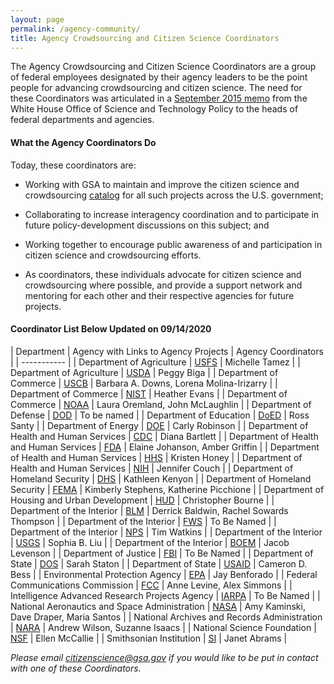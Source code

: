 ```yaml
---
layout: page
permalink: /agency-community/
title: Agency Crowdsourcing and Citizen Science Coordinators
---
```

 
The Agency Crowdsourcing and Citizen Science Coordinators are a group of federal employees designated by their agency leaders to be the point people for advancing crowdsourcing and citizen science.  The need for these Coordinators was articulated in a [September 2015 memo](https://obamawhitehouse.archives.gov/blog/2015/09/30/accelerating-use-citizen-science-and-crowdsourcing-address-societal-and-scientific) from the White House Office of Science and Technology Policy to the heads of federal departments and agencies.
#### What the Agency Coordinators Do
Today, these coordinators are:
- Working with GSA to maintain and improve the citizen science and crowdsourcing [catalog](https://www.citizenscience.gov/catalog/#) for all such projects across the U.S. government;
- Collaborating to increase interagency coordination and to participate in future policy-development discussions on this subject; and

- Working together to encourage public awareness of and participation in citizen science and crowdsourcing efforts.
- As coordinators, these individuals advocate for citizen science and crowdsourcing where possible, and provide a support network and mentoring for each other and their respective agencies for future projects.


#### Coordinator List Below Updated on 09/14/2020

| Department | Agency with Links to Agency Projects | Agency Coordinators |
| ----------- |
| Department of Agriculture | [USFS](https://www.citizenscience.gov/catalog/usfs) | Michelle Tamez |
| Department of Agriculture | [USDA](https://www.citizenscience.gov/catalog/doa/) | Peggy Biga |
| Department of Commerce | [USCB](https://www.citizenscience.gov/catalog/census/) | Barbara A. Downs, Lorena Molina-Irizarry |
| Department of Commerce | [NIST](https://www.citizenscience.gov/catalog/nist/) | Heather Evans |
| Department of Commerce | [NOAA](https://www.citizenscience.gov/catalog/noaa/) | Laura Oremland, John McLaughlin |
| Department of Defense | [DOD](https://www.citizenscience.gov/catalog/dod/) | To be named |
| Department of Education | [DoED](https://www.citizenscience.gov/catalog/doed/) | Ross Santy |
| Department of Energy | [DOE](https://www.citizenscience.gov/catalog/doe/) | Carly Robinson |
| Department of Health and Human Services | [CDC](https://www.citizenscience.gov/catalog/cdc/) | Diana Bartlett |
| Department of Health and Human Services | [FDA](https://www.citizenscience.gov/catalog/fda/) | Elaine Johanson, Amber Griffin |
| Department of Health and Human Services | [HHS](https://www.citizenscience.gov/catalog/hhs/) | Kristen Honey |
| Department of Health and Human Services | [NIH](https://www.citizenscience.gov/catalog/nih/) | Jennifer Couch |
| Department of Homeland Security | [DHS](https://www.citizenscience.gov/catalog/dhs/) | Kathleen Kenyon |
| Department of Homeland Security | [FEMA](https://www.citizenscience.gov/catalog/fema/) | Kimberly Stephens, Katherine Picchione |
| Department of Housing and Urban Development | [HUD](https://www.citizenscience.gov/catalog/hud/) | Christopher Bourne |
| Department of the Interior | [BLM](https://www.citizenscience.gov/catalog/blm/) | Derrick Baldwin, Rachel Sowards Thompson |
| Department of the Interior | [FWS](https://www.citizenscience.gov/catalog/fish-wildlife/) | To Be Named |
| Department of the Interior | [NPS](https://www.citizenscience.gov/catalog/nps/) | Tim Watkins |
| Department of the Interior | [USGS](https://www.citizenscience.gov/catalog/usgs/) | Sophia B. Liu |
| Department of the Interior | [BOEM](https://www.citizenscience.gov/catalog/boem/) | Jacob Levenson |
| Department of Justice | [FBI](https://www.citizenscience.gov/catalog/fbi/) | To Be Named |
| Department of State | [DOS](https://www.citizenscience.gov/catalog/state/) | Sarah Staton |
| Department of State | [USAID](https://www.citizenscience.gov/catalog/usaid/) | Cameron D. Bess |
| Environmental Protection Agency | [EPA](https://www.citizenscience.gov/catalog/epa/) | Jay Benforado |
| Federal Communications Commission | [FCC](https://www.citizenscience.gov/catalog/fcc/) | Anne Levine, Alex Simmons |
| Intelligence Advanced Research Projects Agency | [IARPA](https://www.citizenscience.gov/catalog/iarpa/) | To Be Named |
| National Aeronautics and Space Administration | [NASA](https://www.citizenscience.gov/catalog/nasa/) | Amy Kaminski, Dave Draper, Maria Santos |
| National Archives and Records Administration | [NARA](https://www.citizenscience.gov/catalog/nara/) | Andrew Wilson,  Suzanne Isaacs |
| National Science Foundation | [NSF](https://www.citizenscience.gov/catalog/nsf/) | Ellen McCallie |
| Smithsonian Institution | [SI](https://www.citizenscience.gov/catalog/assi/) | Janet Abrams |

*Please email citizenscience@gsa.gov if you would like to be put in contact with one of these Coordinators.*

